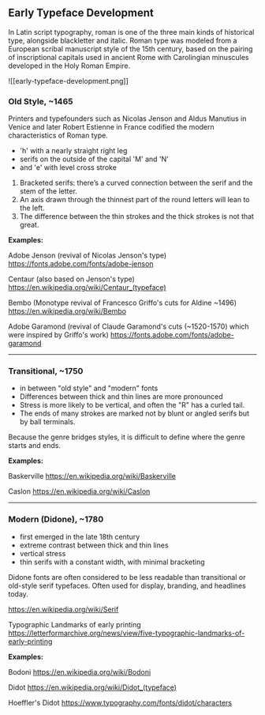 ## Early Typeface Development

In Latin script typography, roman is one of the three main kinds of historical type, alongside blackletter and italic. Roman type was modeled from a European scribal manuscript style of the 15th century, based on the pairing of inscriptional capitals used in ancient Rome with Carolingian minuscules developed in the Holy Roman Empire.

![[early-typeface-development.png]]

### Old Style, ~1465

Printers and typefounders such as Nicolas Jenson and Aldus Manutius in Venice and later Robert Estienne in France codified the modern characteristics of Roman type.

- 'h' with a nearly straight right leg
- serifs on the outside of the capital 'M' and 'N'
- and 'e' with level cross stroke

1.  Bracketed serifs: there’s a curved connection between the serif and the stem of the letter.
2.  An axis drawn through the thinnest part of the round letters will lean to the left.
3.  The difference between the thin strokes and the thick strokes is not that great.

**Examples:**

Adobe Jenson (revival of Nicolas Jenson's type)
https://fonts.adobe.com/fonts/adobe-jenson

Centaur (also based on Jenson's type)
https://en.wikipedia.org/wiki/Centaur_(typeface)

Bembo (Monotype revival of Francesco Griffo's cuts for Aldine ~1496)
https://en.wikipedia.org/wiki/Bembo

Adobe Garamond (revival of Claude Garamond's cuts (~1520-1570) which were inspired by Griffo's work)
https://fonts.adobe.com/fonts/adobe-garamond

<hr>

### Transitional, ~1750

- in between "old style" and "modern" fonts
- Differences between thick and thin lines are more pronounced
- Stress is more likely to be vertical, and often the "R" has a curled tail. 
- The ends of many strokes are marked not by blunt or angled serifs but by ball terminals. 

Because the genre bridges styles, it is difficult to define where the genre starts and ends. 

**Examples:**

Baskerville
https://en.wikipedia.org/wiki/Baskerville

Caslon
https://en.wikipedia.org/wiki/Caslon

<hr>

### Modern (Didone), ~1780

- first emerged in the late 18th century
- extreme contrast between thick and thin lines
- vertical stress
- thin serifs with a constant width, with minimal bracketing

Didone fonts are often considered to be less readable than transitional or old-style serif typefaces. Often used for display, branding, and headlines today.

https://en.wikipedia.org/wiki/Serif

Typographic Landmarks of early printing
https://letterformarchive.org/news/view/five-typographic-landmarks-of-early-printing

**Examples:**

Bodoni
https://en.wikipedia.org/wiki/Bodoni

Didot
https://en.wikipedia.org/wiki/Didot_(typeface)

Hoeffler's Didot
https://www.typography.com/fonts/didot/characters